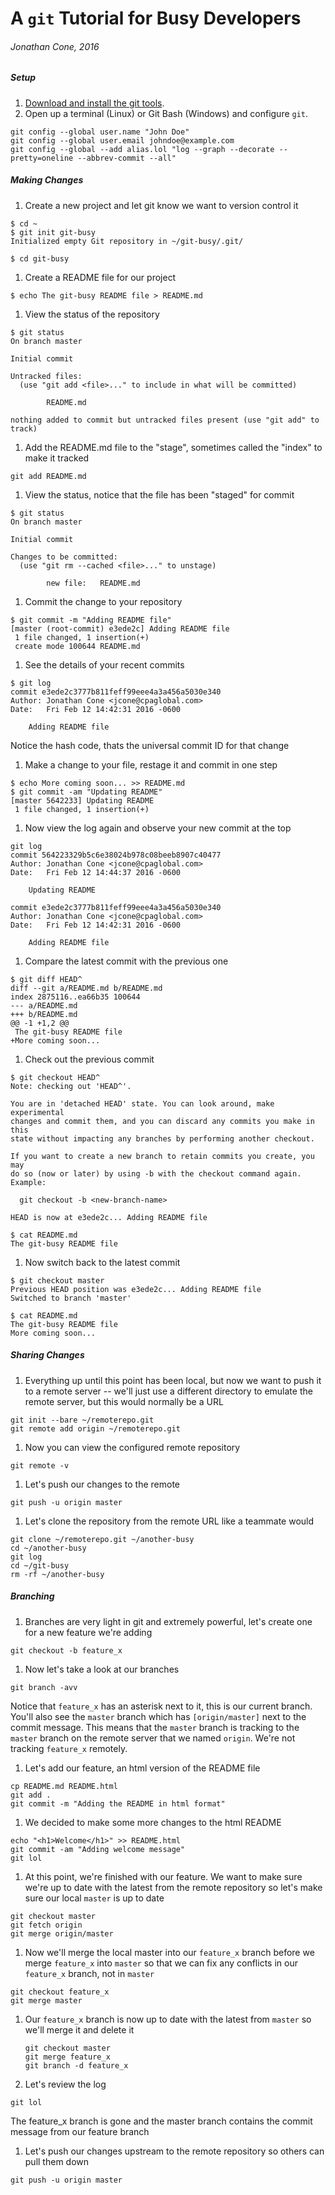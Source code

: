# A `git` Tutorial for Busy Developers

###### Jonathan Cone, 2016 

##### Setup
1. [Download and install the git tools](https://git-scm.com/downloads).
2. Open up a terminal (Linux) or Git Bash (Windows) and configure `git`.

  ```shell
  git config --global user.name "John Doe"
  git config --global user.email johndoe@example.com
  git config --global --add alias.lol "log --graph --decorate --pretty=oneline --abbrev-commit --all"
  ```
  
##### Making Changes
1. Create a new project and let git know we want to version control it
  
  ````shell    
  $ cd ~
  $ git init git-busy
  Initialized empty Git repository in ~/git-busy/.git/
  
  $ cd git-busy
  ````
1. Create a README file for our project

  ```shell
  $ echo The git-busy README file > README.md
  ```
1. View the status of the repository
  
  ```shell
  $ git status
  On branch master
  
  Initial commit
  
  Untracked files:
    (use "git add <file>..." to include in what will be committed)
  
          README.md
  
  nothing added to commit but untracked files present (use "git add" to track)
  ```

1. Add the README.md file to the "stage", sometimes called the "index" to make it tracked

  ```shell
  git add README.md
  ```
1. View the status, notice that the file has been "staged" for commit
  
  ```shell
  $ git status
  On branch master
  
  Initial commit
  
  Changes to be committed:
    (use "git rm --cached <file>..." to unstage)
  
          new file:   README.md
  ```
1. Commit the change to your repository
  
  ```shell
  $ git commit -m "Adding README file"
  [master (root-commit) e3ede2c] Adding README file
   1 file changed, 1 insertion(+)
   create mode 100644 README.md
  ```
1. See the details of your recent commits
  
  ```shell    
  $ git log
  commit e3ede2c3777b811feff99eee4a3a456a5030e340
  Author: Jonathan Cone <jcone@cpaglobal.com>
  Date:   Fri Feb 12 14:42:31 2016 -0600
  
      Adding README file
  ```
Notice the hash code, thats the universal commit ID for that change
1. Make a change to your file, restage it and commit in one step

  ```shell
  $ echo More coming soon... >> README.md
  $ git commit -am "Updating README"
  [master 5642233] Updating README
   1 file changed, 1 insertion(+)
  ```
1. Now view the log again and observe your new commit at the top

  ```shell
  git log
  commit 564223329b5c6e38024b978c08beeb8907c40477
  Author: Jonathan Cone <jcone@cpaglobal.com>
  Date:   Fri Feb 12 14:44:37 2016 -0600
  
      Updating README
  
  commit e3ede2c3777b811feff99eee4a3a456a5030e340
  Author: Jonathan Cone <jcone@cpaglobal.com>
  Date:   Fri Feb 12 14:42:31 2016 -0600
  
      Adding README file
  ```
1. Compare the latest commit with the previous one
  
  ```shell
  $ git diff HEAD^
  diff --git a/README.md b/README.md
  index 2875116..ea66b35 100644
  --- a/README.md
  +++ b/README.md
  @@ -1 +1,2 @@
   The git-busy README file
  +More coming soon...
  ```
1. Check out the previous commit
  
  ```shell
  $ git checkout HEAD^
  Note: checking out 'HEAD^'.
  
  You are in 'detached HEAD' state. You can look around, make experimental
  changes and commit them, and you can discard any commits you make in this
  state without impacting any branches by performing another checkout.
  
  If you want to create a new branch to retain commits you create, you may
  do so (now or later) by using -b with the checkout command again. Example:
  
    git checkout -b <new-branch-name>
  
  HEAD is now at e3ede2c... Adding README file

  $ cat README.md
  The git-busy README file
  ```
1. Now switch back to the latest commit
  
  ```shell
  $ git checkout master
  Previous HEAD position was e3ede2c... Adding README file
  Switched to branch 'master'

  $ cat README.md
  The git-busy README file
  More coming soon...
  ```
  
##### Sharing Changes  
1. Everything up until this point has been local, but now we want to push it to a remote server -- we'll just use a different directory to emulate the remote server, but this would normally be a URL
  
  ```
  git init --bare ~/remoterepo.git
  git remote add origin ~/remoterepo.git
  ```
1. Now you can view the configured remote repository
  
  ```
  git remote -v
  ```
1. Let's push our changes to the remote

  ```
  git push -u origin master
  ```
1. Let's clone the repository from the remote URL like a teammate would

  ```
  git clone ~/remoterepo.git ~/another-busy
  cd ~/another-busy
  git log
  cd ~/git-busy
  rm -rf ~/another-busy
  ```
##### Branching
1. Branches are very light in git and extremely powerful, let's create one for a new feature we're adding

  ```
  git checkout -b feature_x
  ```
1. Now let's take a look at our branches

  ```
  git branch -avv
  ```
Notice that `feature_x` has an asterisk next to it, this is our current branch.  You'll also see the `master` branch which has `[origin/master]` next to the commit message.  This means that the `master` branch is tracking to the `master` branch on the remote server that we named `origin`. We're not tracking `feature_x` remotely.
1. Let's add our feature, an html version of the README file

  ```
  cp README.md README.html
  git add .
  git commit -m "Adding the README in html format"
  ```
1. We decided to make some more changes to the html README

  ```
  echo "<h1>Welcome</h1>" >> README.html
  git commit -am "Adding welcome message"
  git lol
  ```
1. At this point, we're finished with our feature. We want to make sure we're up to date with the latest from the remote repository so let's make sure our local `master` is up to date

  ```
  git checkout master
  git fetch origin
  git merge origin/master
  ```
1. Now we'll merge the local master into our `feature_x` branch before we merge `feature_x` into `master` so that we can fix any conflicts in our `feature_x` branch, not in `master`

  ```
  git checkout feature_x
  git merge master
  ```
1. Our `feature_x` branch is now up to date with the latest from `master` so we'll merge it and delete it

   ```
   git checkout master
   git merge feature_x
   git branch -d feature_x
   ```
1. Let's review the log

  ```
  git lol
  ```
The feature_x branch is gone and the master branch contains the commit message from our feature branch
1. Let's push our changes upstream to the remote repository so others can pull them down

  ```
  git push -u origin master
  ```
